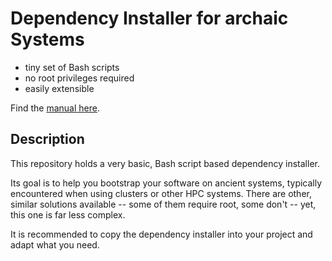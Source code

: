 # Dependency Installer for archaic Systems

- tiny set of Bash scripts
- no root privileges required
- easily extensible

Find the [manual here](MANUAL.md).

## Description

This repository holds a very basic, Bash script based dependency installer.

Its goal is to help you bootstrap your software on ancient systems, typically encountered when using clusters or other HPC systems.
There are other, similar solutions available -- some of them require root, some don't -- yet, this one is far less complex.

It is recommended to copy the dependency installer into your project and adapt what you need.

